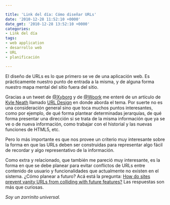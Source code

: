 ```yaml
---

title: 'Link del día: Cómo diseñar URLs'
date: '2010-12-28 11:52:10 +0000'
date_gmt: '2010-12-28 13:52:10 +0000'
categories:
- Link del día
tags:
- web application
- desarrollo web
- URL
- planificación

---
```


El diseño de URLs es lo que primero se ve de una aplicación web. Es prácticamente nuestro punto de entrada a la misma, y de alguna forma nuestro mapa mental del sitio fuera del sitio.

Gracias a un tweet de [@Xyborg](http://twitter.com/#!/Xyborg/status/19746782212792320) y de [@Woork](http://twitter.com/#!/Woork/status/19743729132765184) me enteré de un artículo de [Kyle Neath](http://warpspire.com/) llamado [URL Design](http://warpspire.com/posts/url-design/) en donde aborda el tema. Por suerte no es una consideración general sino que toca muchos puntos interesantes, como por ejemplo, de qué forma plantear determinadas jerarquías, de qué forma presentar una dirección si se trata de la misma información que ya se ve o de nueva información, como trabajar con el historial y las nuevas funciones de HTML5, etc.

Pero lo más importante es que nos provee un criterio muy interesante sobre la forma en que las URLs deben ser construidas para representar algo fácil de recordar y algo representativo de la información.

Como extra y relacionado, que también me pareció muy interesante, es la forma en que se debe planear para evitar conflictos de URLs entre contenido de usuario y funcionalidades que actualmente no existen en el sistema.  ¿Cómo planear a futuro? Acá está la pregunta: [How do sites prevent vanity URLs from colliding with future features?](http://www.quora.com/How-do-sites-prevent-vanity-URLs-from-colliding-with-future-features) Las respuestas son más que curiosas.

_Soy un zorrinito universal._
